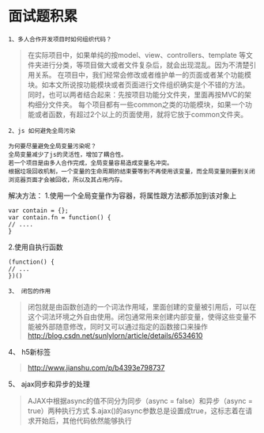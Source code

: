 # 面试题积累
  
    1、多人合作开发项目时如何组织代码？

  > 在实际项目中，如果单纯的按model、view、controllers、template 等文件夹进行分类，等项目做大或者文件复杂后，就会出现混乱。因为不清楚引用关系。
> 在项目中，我们经常会修改或者维护单一的页面或者某个功能模块。如本文所说按功能模块或者页面进行文件组织确实是个不错的方法。
> 同时，也可以两者结合起来：先按项目功能分文件夹，里面再按MVC的架构细分文件夹。
> 每个项目都有一些common之类的功能模块，如果一个功能或者函数，有超过2个以上的页面使用，就将它放于common文件夹。
 
    2、js 如何避免全局污染
```
为何要尽量避免全局变量污染呢？
全局变量减少了js的灵活性，增加了耦合性。
若一个项目是由多人合作完成，全局变量容易造成变量名冲突。
根据垃圾回收机制，一个变量的生命周期的结束要等到不再使用该变量，而全局变量则要到关闭浏览器页面才会被回收，所以及其占用内存。
```
解决方法：
1.使用一个全局变量作为容器，将属性跟方法都添加到该对象上
```
var contain = {};
var contain.fn = function() {
// ....
}
```
2.使用自执行函数
```
(function() {
// ...
})()
```



    3、 闭包的作用
> 闭包就是由函数创造的一个词法作用域，里面创建的变量被引用后，可以在这个词法环境之外自由使用。闭包通常用来创建内部变量，使得这些变量不能被外部随意修改，同时又可以通过指定的函数接口来操作
> http://blog.csdn.net/sunlylorn/article/details/6534610

4、 h5新标签

> http://www.jianshu.com/p/b4393e798737

5、 ajax同步和异步的处理

> AJAX中根据async的值不同分为同步（async = false）和异步（async = true）两种执行方式
> $.ajax()的async参数总是设置成true，这标志着在请求开始后，其他代码依然能够执行


